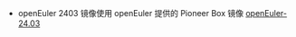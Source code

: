 + openEuler 2403 镜像使用 openEuler 提供的 Pioneer Box 镜像 [openEuler-24.03](https://repo.openeuler.openatom.cn/openEuler-24.03-LTS/embedded_img/riscv64/SG2042/)

